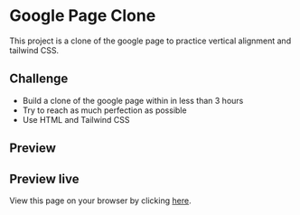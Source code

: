 # Google Page Clone

This project is a clone of the google page to practice vertical alignment and tailwind CSS.

## Challenge

- Build a clone of the google page within in less than 3 hours
- Try to reach as much perfection as possible
- Use HTML and Tailwind CSS

## Preview

## Preview live

View this page on your browser by clicking [here]().

